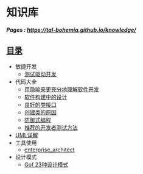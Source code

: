 # 知识库
***Pages : https://tal-bohemia.github.io/knowledge/***
## [目录](SUMMARY.md)
* 敏捷开发
  * [测试驱动开发](./agile_development/TDD.md)
* 代码大全
  * [用隐喻来更充分地理解软件开发](code_complete/2.用隐喻来更充分地理解软件开发.md)
  * [软件构建中的设计](code_complete/5.软件构建中的设计.md)
  * [良好的类接口](code_complete/6.2%20良好的类接口.md)
  * [创建类的原因](code_complete/6.4创建类的原因.md)
  * [防御式编程](code_complete/8.防御式编程.md)
  * [推荐的开发者测试方法](code_complete/22.2%20推荐的开发者测试方法.md)
* [UML详解](uml/README.md)
* 工具使用
  * [enterprise_architect](./enterprise_architect/Enterprise_Architect.md)
* 设计模式
  * [Gof 23种设计模式](Design_Patterns/GoF_23_design-patterns.md)
